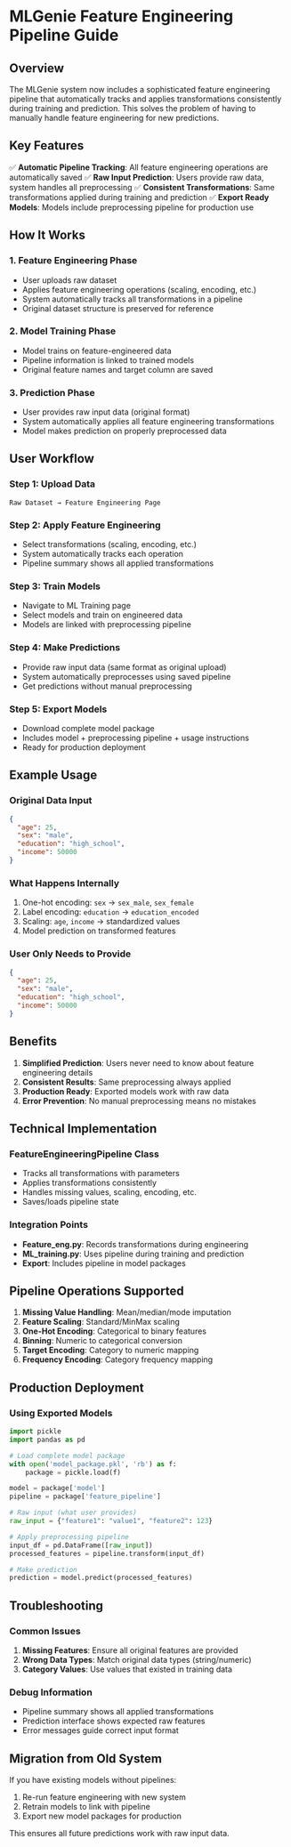 # MLGenie Feature Engineering Pipeline Guide

## Overview

The MLGenie system now includes a sophisticated feature engineering pipeline that automatically tracks and applies transformations consistently during training and prediction. This solves the problem of having to manually handle feature engineering for new predictions.

## Key Features

✅ **Automatic Pipeline Tracking**: All feature engineering operations are automatically saved
✅ **Raw Input Prediction**: Users provide raw data, system handles all preprocessing
✅ **Consistent Transformations**: Same transformations applied during training and prediction
✅ **Export Ready Models**: Models include preprocessing pipeline for production use

## How It Works

### 1. Feature Engineering Phase
- User uploads raw dataset
- Applies feature engineering operations (scaling, encoding, etc.)
- System automatically tracks all transformations in a pipeline
- Original dataset structure is preserved for reference

### 2. Model Training Phase
- Model trains on feature-engineered data
- Pipeline information is linked to trained models
- Original feature names and target column are saved

### 3. Prediction Phase
- User provides raw input data (original format)
- System automatically applies all feature engineering transformations
- Model makes prediction on properly preprocessed data

## User Workflow

### Step 1: Upload Data
```
Raw Dataset → Feature Engineering Page
```

### Step 2: Apply Feature Engineering
- Select transformations (scaling, encoding, etc.)
- System automatically tracks each operation
- Pipeline summary shows all applied transformations

### Step 3: Train Models
- Navigate to ML Training page
- Select models and train on engineered data
- Models are linked with preprocessing pipeline

### Step 4: Make Predictions
- Provide raw input data (same format as original upload)
- System automatically preprocesses using saved pipeline
- Get predictions without manual preprocessing

### Step 5: Export Models
- Download complete model package
- Includes model + preprocessing pipeline + usage instructions
- Ready for production deployment

## Example Usage

### Original Data Input
```json
{
  "age": 25,
  "sex": "male",
  "education": "high_school",
  "income": 50000
}
```

### What Happens Internally
1. One-hot encoding: `sex` → `sex_male`, `sex_female`
2. Label encoding: `education` → `education_encoded`
3. Scaling: `age`, `income` → standardized values
4. Model prediction on transformed features

### User Only Needs to Provide
```json
{
  "age": 25,
  "sex": "male", 
  "education": "high_school",
  "income": 50000
}
```

## Benefits

1. **Simplified Prediction**: Users never need to know about feature engineering details
2. **Consistent Results**: Same preprocessing always applied
3. **Production Ready**: Exported models work with raw data
4. **Error Prevention**: No manual preprocessing means no mistakes

## Technical Implementation

### FeatureEngineeringPipeline Class
- Tracks all transformations with parameters
- Applies transformations consistently
- Handles missing values, scaling, encoding, etc.
- Saves/loads pipeline state

### Integration Points
- **Feature_eng.py**: Records transformations during engineering
- **ML_training.py**: Uses pipeline during training and prediction
- **Export**: Includes pipeline in model packages

## Pipeline Operations Supported

1. **Missing Value Handling**: Mean/median/mode imputation
2. **Feature Scaling**: Standard/MinMax scaling
3. **One-Hot Encoding**: Categorical to binary features
4. **Binning**: Numeric to categorical conversion
5. **Target Encoding**: Category to numeric mapping
6. **Frequency Encoding**: Category frequency mapping

## Production Deployment

### Using Exported Models
```python
import pickle
import pandas as pd

# Load complete model package
with open('model_package.pkl', 'rb') as f:
    package = pickle.load(f)

model = package['model']
pipeline = package['feature_pipeline']

# Raw input (what user provides)
raw_input = {"feature1": "value1", "feature2": 123}

# Apply preprocessing pipeline
input_df = pd.DataFrame([raw_input])
processed_features = pipeline.transform(input_df)

# Make prediction
prediction = model.predict(processed_features)
```

## Troubleshooting

### Common Issues
1. **Missing Features**: Ensure all original features are provided
2. **Wrong Data Types**: Match original data types (string/numeric)
3. **Category Values**: Use values that existed in training data

### Debug Information
- Pipeline summary shows all applied transformations
- Prediction interface shows expected raw features
- Error messages guide correct input format

## Migration from Old System

If you have existing models without pipelines:
1. Re-run feature engineering with new system
2. Retrain models to link with pipeline
3. Export new model packages for production

This ensures all future predictions work with raw input data.

